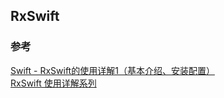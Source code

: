 ## RxSwift


### 参考
[Swift - RxSwift的使用详解1（基本介绍、安装配置）](https://www.jianshu.com/p/b73231a29949)  
[RxSwift 使用详解系列](https://www.jianshu.com/p/f61a5a988590)  

